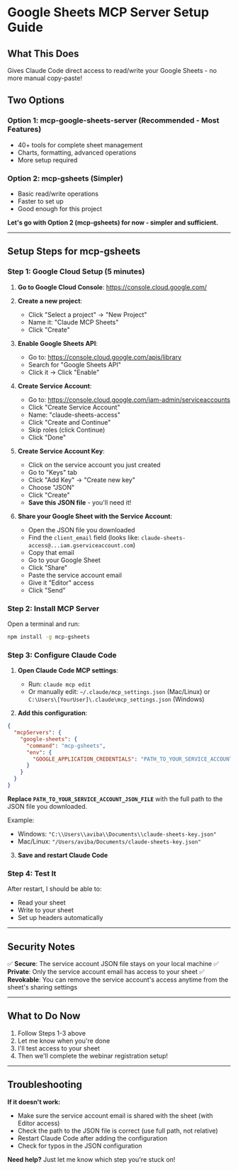 # Google Sheets MCP Server Setup Guide

## What This Does
Gives Claude Code direct access to read/write your Google Sheets - no more manual copy-paste!

## Two Options

### Option 1: mcp-google-sheets-server (Recommended - Most Features)
- 40+ tools for complete sheet management
- Charts, formatting, advanced operations
- More setup required

### Option 2: mcp-gsheets (Simpler)
- Basic read/write operations
- Faster to set up
- Good enough for this project

**Let's go with Option 2 (mcp-gsheets) for now - simpler and sufficient.**

---

## Setup Steps for mcp-gsheets

### Step 1: Google Cloud Setup (5 minutes)

1. **Go to Google Cloud Console**: https://console.cloud.google.com/

2. **Create a new project**:
   - Click "Select a project" → "New Project"
   - Name it: "Claude MCP Sheets"
   - Click "Create"

3. **Enable Google Sheets API**:
   - Go to: https://console.cloud.google.com/apis/library
   - Search for "Google Sheets API"
   - Click it → Click "Enable"

4. **Create Service Account**:
   - Go to: https://console.cloud.google.com/iam-admin/serviceaccounts
   - Click "Create Service Account"
   - Name: "claude-sheets-access"
   - Click "Create and Continue"
   - Skip roles (click Continue)
   - Click "Done"

5. **Create Service Account Key**:
   - Click on the service account you just created
   - Go to "Keys" tab
   - Click "Add Key" → "Create new key"
   - Choose "JSON"
   - Click "Create"
   - **Save this JSON file** - you'll need it!

6. **Share your Google Sheet with the Service Account**:
   - Open the JSON file you downloaded
   - Find the `client_email` field (looks like: `claude-sheets-access@...iam.gserviceaccount.com`)
   - Copy that email
   - Go to your Google Sheet
   - Click "Share"
   - Paste the service account email
   - Give it "Editor" access
   - Click "Send"

### Step 2: Install MCP Server

Open a terminal and run:

```bash
npm install -g mcp-gsheets
```

### Step 3: Configure Claude Code

1. **Open Claude Code MCP settings**:
   - Run: `claude mcp edit`
   - Or manually edit: `~/.claude/mcp_settings.json` (Mac/Linux) or `C:\Users\[YourUser]\.claude\mcp_settings.json` (Windows)

2. **Add this configuration**:

```json
{
  "mcpServers": {
    "google-sheets": {
      "command": "mcp-gsheets",
      "env": {
        "GOOGLE_APPLICATION_CREDENTIALS": "PATH_TO_YOUR_SERVICE_ACCOUNT_JSON_FILE"
      }
    }
  }
}
```

**Replace `PATH_TO_YOUR_SERVICE_ACCOUNT_JSON_FILE`** with the full path to the JSON file you downloaded.

Example:
- Windows: `"C:\\Users\\aviba\\Documents\\claude-sheets-key.json"`
- Mac/Linux: `"/Users/aviba/Documents/claude-sheets-key.json"`

3. **Save and restart Claude Code**

### Step 4: Test It

After restart, I should be able to:
- Read your sheet
- Write to your sheet
- Set up headers automatically

---

## Security Notes

✅ **Secure**: The service account JSON file stays on your local machine
✅ **Private**: Only the service account email has access to your sheet
✅ **Revokable**: You can remove the service account's access anytime from the sheet's sharing settings

---

## What to Do Now

1. Follow Steps 1-3 above
2. Let me know when you're done
3. I'll test access to your sheet
4. Then we'll complete the webinar registration setup!

---

## Troubleshooting

**If it doesn't work:**
- Make sure the service account email is shared with the sheet (with Editor access)
- Check the path to the JSON file is correct (use full path, not relative)
- Restart Claude Code after adding the configuration
- Check for typos in the JSON configuration

**Need help?** Just let me know which step you're stuck on!
